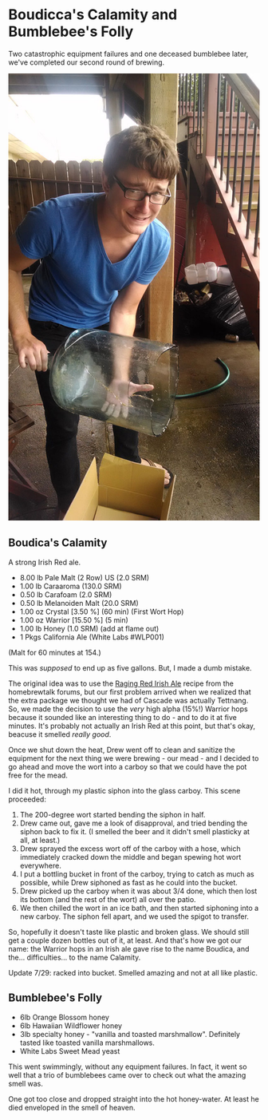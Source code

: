 Boudicca's Calamity and Bumblebee's Folly
=========================================

Two catastrophic equipment failures and one deceased bumblebee later, we've
completed our second round of brewing.

![Arrow in the Mead](./img/2014-07-21/broke.jpg)

Boudica's Calamity
-------------------

A strong Irish Red ale.

* 8.00 lb Pale Malt (2 Row) US (2.0 SRM)
* 1.00 lb Caraaroma (130.0 SRM)
* 0.50 lb Carafoam (2.0 SRM)
* 0.50 lb Melanoiden Malt (20.0 SRM)
* 1.00 oz Crystal [3.50 %] (60 min) (First Wort Hop)
* 1.00 oz Warrior [15.50 %] (5 min)
* 1.00 lb Honey (1.0 SRM) (add at flame out)
* 1 Pkgs California Ale (White Labs #WLP001)

(Malt for 60 minutes at 154.)

This was *supposed* to end up as five gallons. But, I made a dumb mistake.

The original idea was to use the [Raging Red Irish Ale](http://www.homebrewtalk.com/f65/raging-red-irish-red-ale-239188/)
recipe from the homebrewtalk forums, but our first problem arrived when we
realized that the extra package we thought we had of Cascade was actually
Tettnang. So, we made the decision to use the *very* high alpha (15%!)
Warrior hops because it sounded like an interesting thing to do - and to do it
at five minutes. It's probably not actually an Irish Red at this point, but
that's okay, beacuse it smelled *really good*.

Once we shut down the heat, Drew went off to clean and sanitize the equipment
for the next thing we were brewing - our mead - and I decided to go ahead and
move the wort into a carboy so that we could have the pot free for the mead.

I did it hot, through my plastic siphon into the glass carboy. This scene
proceeded:

1. The 200-degree wort started bending the siphon in half.
2. Drew came out, gave me a look of disapproval, and tried bending the siphon
back to fix it. (I smelled the beer and it didn't smell plasticky at all, at
least.)
3. Drew sprayed the excess wort off of the carboy with a hose, which immediately
cracked down the middle and began spewing hot wort everywhere.
4. I put a bottling bucket in front of the carboy, trying to catch as much as
possible, while Drew siphoned as fast as he could into the bucket.
5. Drew picked up the carboy when it was about 3/4 done, which then lost its
bottom (and the rest of the wort) all over the patio.
6. We then chilled the wort in an ice bath, and then started siphoning into
a new carboy. The siphon fell apart, and we used the spigot to transfer.

So, hopefully it doesn't taste like plastic and broken glass. We should still
get a couple dozen bottles out of it, at least. And that's how we got our name:
the Warrior hops in an Irish ale gave rise to the name Boudica, and the...
difficulties... to the name Calamity.

Update 7/29: racked into bucket. Smelled amazing and not at all like plastic.

Bumblebee's Folly
-----------------

* 6lb Orange Blossom honey
* 6lb Hawaiian Wildflower honey
* 3lb specialty honey - "vanilla and toasted marshmallow". Definitely tasted
  like toasted vanilla marshmallows.
* White Labs Sweet Mead yeast

This went swimmingly, without any equipment failures. In fact, it went so well
that a trio of bumblebees came over to check out what the amazing smell was.

One got too close and dropped straight into the hot honey-water. At least he
died enveloped in the smell of heaven.

